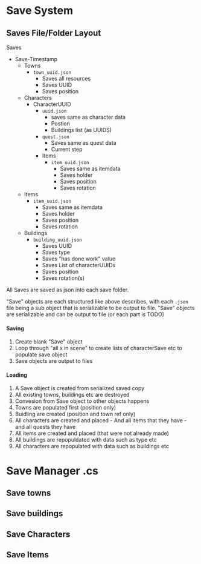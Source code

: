 # Save System

## Saves File/Folder Layout
Saves
  - Save-Timestamp
    - Towns
      - `town_uuid.json`
        - Saves all resources
        - Saves UUID
        - Saves position
    - Characters
      - CharacterUUID
        - `uuid.json`
          - saves same as character data
          - Postion
          - Buildings list (as UUIDS)
        - `quest.json`
          - Saves same as quest data
          - Current step
        - Items
          - `item_uuid.json`
            - Saves same as itemdata
            - Saves holder
            - Saves position
            - Saves rotation
    - Items
      - `item_uuid.json`
        - Saves same as itemdata
        - Saves holder
        - Saves position
        - Saves rotation
    - Buildings
      - `building_uuid.json`
        - Saves UUID
        - Saves type
        - Saves "has done work" value
        - Saves List of characterUUIDs
        - Saves position
        - Saves rotation(s)

All Saves are saved as json into each save folder.

"Save" objects are each structured like above describes, with each `.json` file being a sub object that is serializable to be output to file.
"Save" objects are serializable and can be output to file (or each part is TODO)

#### Saving

1. Create blank "Save" object
1. Loop through "all x in scene" to create lists of characterSave etc to populate save object
1. Save objects are output to files

#### Loading

1. A Save object is created from serialized saved copy
1. All existing towns, buildings etc are destroyed
1. Convesion from Save object to other objects happens
  1. Towns are populated first (position only)
  1. Buidling are created (position and town ref only)
  1. All characters are created and placed
    - And all items that they have
    - and all quests they have
  1. All items are created and placed (that were not already made)
1. All buildings are repopuldated with data such as type etc
1. All characters are repopulated with data such as buildings etc









# Save Manager .cs

## Save towns

## Save buildings

## Save Characters

## Save Items


